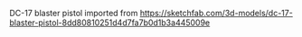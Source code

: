 DC-17 blaster pistol imported from
https://sketchfab.com/3d-models/dc-17-blaster-pistol-8dd80810251d4d7fa7b0d1b3a445009e